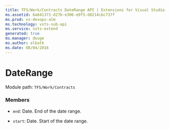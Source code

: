 ```yaml
---
title: TFS/Work/Contracts DateRange API | Extensions for Visual Studio Team Services
ms.assetid: 6a641371-d27b-e306-e9f5-d8214cbc737f
ms.prod: vs-devops-alm
ms.technology: vsts-sub-api
ms.service: vsts-extend
generated: true
ms.manager: douge
ms.author: elbatk
ms.date: 08/04/2016
---
```


# DateRange

Module path: `TFS/Work/Contracts`


### Members

* `end`: Date. End of the date range.

* `start`: Date. Start of the date range.

